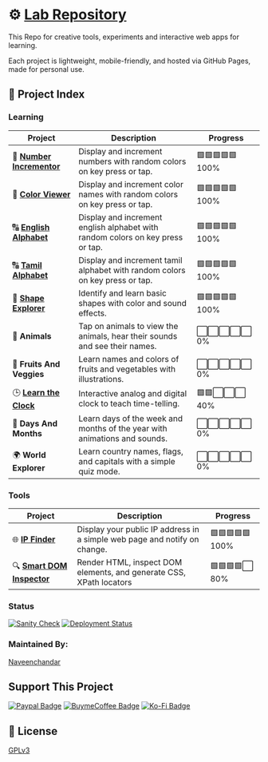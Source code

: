 
<h1>⚙️ <a href="https://github.com/navchandar/lab" target="_blank">Lab Repository</a></h1>

This Repo for creative tools, experiments and interactive web apps for learning. 

Each project is lightweight, mobile-friendly, and hosted via GitHub Pages, made for personal use.

## 🚀 Project Index

### Learning

| Project | Description | Progress |
|--------|-------------|----------|
| 🔢 <a href="https://navchandar.github.io/lab/number/" target="_blank">**Number Incrementor**</a> | Display and increment numbers with random colors on key press or tap. | 🟩🟩🟩🟩🟩 100% |
| 🌈 <a href="https://navchandar.github.io/lab/color/" target="_blank">**Color Viewer**</a> | Display and increment color names with random colors on key press or tap. | 🟩🟩🟩🟩🟩 100% |
| 🔠 <a href="https://navchandar.github.io/lab/alphabet/" target="_blank">**English Alphabet**</a> | Display and increment english alphabet with random colors on key press or tap. | 🟩🟩🟩🟩🟩 100% |
| 🔠 <a href="https://navchandar.github.io/lab/alphabet/?lang=tamil" target="_blank">**Tamil Alphabet**</a> | Display and increment tamil alphabet with random colors on key press or tap. | 🟩🟩🟩🟩🟩 100% |
| 🔼 <a href="https://navchandar.github.io/lab/shapes/" target="_blank">**Shape Explorer**</a> | Identify and learn basic shapes with color and sound effects. | 🟩🟩🟩🟩🟩 100% |
| 🐾 **Animals** | Tap on animals to view the animals, hear their sounds and see their names. | ⬜⬜⬜⬜⬜ 0% |
| 🍎 **Fruits And Veggies** | Learn names and colors of fruits and vegetables with illustrations. | ⬜⬜⬜⬜⬜ 0% |
| 🕒 <a href="https://navchandar.github.io/lab/clock/" target="_blank">**Learn the Clock**</a> | Interactive analog and digital clock to teach time-telling. | 🟩🟩⬜⬜⬜ 40% |
| 📅 **Days And Months** | Learn days of the week and months of the year with animations and sounds. | ⬜⬜⬜⬜⬜ 0% |
| 🌍 **World Explorer** | Learn country names, flags, and capitals with a simple quiz mode. | ⬜⬜⬜⬜⬜ 0% |

### Tools

| Project | Description | Progress |
|--------|-------------|----------|
| 🌐 <a href="https://navchandar.github.io/lab/ip/" target="_blank">**IP Finder**</a> | Display your public IP address in a simple web page and notify on change. | 🟩🟩🟩🟩🟩 100% |
| 🔍 <a href="https://navchandar.github.io/lab/smart-dom-inspector/" target="_blank">**Smart DOM Inspector**</a> | Render HTML, inspect DOM elements, and generate CSS, XPath locators | 🟩🟩🟩🟩⬜ 80% |


### Status 

[![Sanity Check](https://github.com/navchandar/lab/actions/workflows/validate.yml/badge.svg)](https://github.com/navchandar/lab/actions/workflows/validate.yml)
[![Deployment Status](https://github.com/navchandar/lab/actions/workflows/pages/pages-build-deployment/badge.svg)](https://github.com/navchandar/lab/actions/workflows/pages/pages-build-deployment)


### Maintained By:
<a style="display:inline-block;" href="https://navchandar.github.io/">Naveenchandar</a>


## Support This Project

[![Paypal Badge](https://img.shields.io/badge/-Paypal-0070ba?style=for-the-badge&logo=data%3Aimage%2Fjpeg%3Bbase64%2C%2F9j%2F4AAQSkZJRgABAQAAAQABAAD%2F2wBDAAIBAQIBAQICAgICAgICAwUDAwMDAwYEBAMFBwYHBwcGBwcICQsJCAgKCAcHCg0KCgsMDAwMBwkODw0MDgsMDAz%2F2wBDAQICAgMDAwYDAwYMCAcIDAwMDAwMDAwMDAwMDAwMDAwMDAwMDAwMDAwMDAwMDAwMDAwMDAwMDAwMDAwMDAwMDAz%2FwgARCAAwADADAREAAhEBAxEB%2F8QAHQAAAgIBBQAAAAAAAAAAAAAABwgGCQIAAwQFCv%2FEABwBAAEEAwEAAAAAAAAAAAAAAAYCAwcIAAEFBP%2FaAAwDAQACEAMQAAAAdZSiYpqCdXycvSppyvSMUbKuLEBqPeeyxsX4su2oRUX2QQweZr0j8qBdJUyhfS8vqPk%2FEV3tVbWaafq4naOlKlyuxybCnaAD9sq5XBxxSVysGLjOdMLWa4WvNYLKIfSoU5sq7yAEYZOOCWb7LwozP%2F%2FEAD0QAAAFAwMBBAQJDQAAAAAAAAECAwQFBgcIABESCSExUbUKd5bTExQXIiM4cYGyMjM3QUJHV2GCg5Oh0f%2FaAAgBAQABPwDA%2FBOyVX4SWdlpaztqZKVlKHhHTx68pJg4cO11GCBzqqHMkJjnMYRMYwiOpvA%2FHWnYpZ49srZts2aJmUWWNRkcBCFKG5hH6HuAA30NqsOAP2W%2FsH7IR%2FuNQdjsQaheC1aW3sO4WN3FJSEf7jTXp94%2BuEiGJZGzqhD9oGCjY7tAf7Os7MFLJ0dhFeSWibNWqi5SLoabeNHbOk2CLhmsmwXOmomoVIDEOUxQMBiiA66eX1ArGer%2BA8tQ11vLjrUB0%2Fat%2BKujs3z8SNkxIqKahimHifYQ7e42lq4lEC8jzEmUviLs%2FwD3Ta6Mk0U5pT0omYP2ivVCj%2BLXo4eXVUVjcyq6Cm6gfTER8QTeMwevTKmanKYxRKnyEfyuW466gwGHAC%2BX0n7v5%2Fy1xrp5ciYBWOKHYBbfQHlzfXpM9x14K0Nu4NAwcJp0%2BFwX%2BSZUBLqpltkiE8e3RC8zCBS8x8ADfXSKoCoLP3IYVYJVmK8m7aJtC8vzqQn3NyAB%2FwBDrqF%2FUAvoXwt9PeWrjrp8Bw6fdkDeNvYDy5vr0mWuzvr80NT3MTN2EWq7%2FqUMBR%2FBrFzGSlbuW6WlqgZKulwcCinxUMQOIfZq32CNKtDg8h6QcvBKOxVNlVQ3%2B4dtYOYMzU5WEZUEwzJHQ0SsksVuqUyainEdwKBdg27tdQr5mAV9fV9P%2BWuddPMAPgFY3l%2FD%2BB8uQ11P%2Bjlc7N%2FIY9VRFQQDWNSQM3bJuhUE5CchEAHYNU3jdIYsMho2SdM3r9qqZRRRrv8ABmEw7bBv9msE6EYw2MdLqHj2qbtymdZUTIFBQxvhTB2jtv3AGg7zcdvm9gB%2BouuoaQwYB3z9X0%2F5c41g5nRY%2BlMG7NRMteW1cXLRVEQjV4ydVbHoOGixGCJTpqEOqBiHIYBKJTAGidQ%2BwJQMX5cbPe2kb77U3d%2FDmpZo0k%2BuDYV2%2BOO5llawj%2BRjfcvqDz0x0gYdFmxvVZtq1alEqSZKyjgAgf5tE6h1gOH6c7P%2B2cb77Wc2dllKtwfvHExd5LVyspK0PNs2bJnVrBZw7WUYLkTTTTKqJjnMbYoFKA6%2F%2F8QAJREAAQMDAgYDAAAAAAAAAAAAAQACAwQFEQYhBxASEyIxQVFS%2F9oACAECAQE%2FAPTyVEySeQRsCFhuDvcZTrFVN9xqSLtPDZRhNGHloRHytDUzJ7k1jgjBGwbgLs0rh5ALiJZqQQNqIAnHJ8VnA6VwspuueSX84VwLx8ppL1WWyOS2TOn9Y2VQOlxaz7K9vXC2EMppXfrCgoWTjL06O307vMgFa21tSw0rqGl3JUjhISftAjGXLSesKOgpe28bqxXZtZRiePYFa9uM0t3lLX%2BITnuduTyzhqcD1BoCptWXWKM08cmGKoqHzydx5yTz%2F8QAJREAAQMCBgIDAQAAAAAAAAAAAQACAwQRBQYSISJRBzEQFUET%2F9oACAEDAQE%2FAG%2BrIyCPmUa%2BDtMxCDtMlAFmFWYNym%2Fqx%2BoMVEXD2mTTu9FXqO1lzEJGnROVZhGoot2t0s4TD%2BTG9qhYAdSufZNlmjNx%2B3pqWgfyaTdUz7Qt%2FTYIbut2s3uvI1vSztnWuwiqFPRuspM2ZoxFuhriWnoLxp41r6itbiNe06RvuomiOPirtJ4hYzgdTUPL2ryPSzfdSQyb2svFGERQZchbJGNe97hMY1gs0W%2BOWi9lyMe6rcg4LUzCpliu8%2ByqSmjp4RFELAfP%2F9k%3D&logoColor=white&link=https://paypal.me/navchandar//)](https://paypal.me/navchandar/) 
[![BuymeCoffee Badge](https://img.shields.io/badge/-Buy%20a%20Coffee-ff813f?style=for-the-badge&logo=data%3Aimage%2Fpng%3Bbase64%2CiVBORw0KGgoAAAANSUhEUgAAADAAAAAwCAIAAADYYG7QAAAAAXNSR0IArs4c6QAAAARnQU1BAACxjwv8YQUAAAAJcEhZcwAAEnQAABJ0Ad5mH3gAAAP5SURBVFhH7ZdrTFNnGMfftvSUXmTcBtNCWy6mXBRoAZWL1GAgIRnSiGOZkmF0W3YpJEYXtIm3qPEWP%2BgHRRogQLgmEmPiEpOZGBSX%2BAUZLES3%2Bc0PRiMJX5a5ubPnlCMxT9tznrcDYxae%2FD6c0vP%2Bn185p%2B95ysTjnveKFSE1VoTU%2BF8Ina3NIjL4ST5aqwq30K3PCxzpViLVztVouSrcQk1FaSK59Hr93b0ulKAMn9Bs6wboIXcjVGlJcYt7DQpRhiRUk5UAVGfEGwTw4a7sZPNCQkNOMkoOhSQUo9OWlZXV%2FIdqbm622WwNeakoORSqUFdXl3wZoq3GxsalFBIEvdEYC5gAkxEwA2bTIpa3juGthXOAhVWAwSAsmdD%2B8rRUi%2FChWV%2FsENz5zJXHioBcVpjLCnJYgZOtfwO8LARypXfhHDjZ7WDF6UyjYVszEyAHJYdCEgJ2FaRAonh6o%2Fg74yPAnhxhULd3F6LMsFCFTlQ7rHEG6fhRSEsFppl4kf3wtST09EDZ24GRoApNf1cCoT996RJvWXBXBX6UhL4qZ5vSLSgwElShv45WgVCP1yneiMddFbgmCXmyNLtdH6HASFCFAGeyqb0yXey14a4KjEhCKas0Z2oyUVokOIRgn5W2Wq77OsCen5JuoOufUR%2F7JKHLH6%2B1J1kSLUZTrAEO7FaBSrKwOkGAsiaY7fGxKDYsJKHxPUXwKdva2k5EWy6Xy5OdgmLDQhKaO1QBQqOjo%2FJTgL%2Fchet9G60oNizUe2ibM8nr9crxnDUzMwOfZ%2BIL0mBEFfJX2bIz7HIHzhoaGgKheX8lygwLVWhoR64UOj8vN%2BEpv9%2BfnRqPAiNBFZoJ7tQTExNyE56qr6%2F35i%2FDxijE6Do6OuQmPJVhSzvssaO0SHAIua0f%2BHw%2BuQm55ubmpG9oUx5KiwSHUEtRqmdzpdyHXOPj4yA021qK0iLBIQS%2FyCC6s7MTNqTh4eGBgYG%2Bvr6enh6YbuGPcDUDgUB3d3dvb29%2Ff%2F%2Fg4ODIyMjY2FhdXd0GexKKUoBDCAYaEEKl1Wr0MRqDQWuM1QmCVqfTwHCIao%2BbekcDHELAy4MV%2FdtzwOzPB9q%2FH7N%2Ffgt5mgZ5%2FSt7dZ%2F9cYElGnWwy79oL0c5CvAJAb%2F4SqU9V3VMC45m5bZVaLkq3EKvj1V1NRDGtOBoxnWxFuAWAr6vIIxpwdHsXC11LlskGqF6Z5L6mBZgz06yGzvXobWqRCMEX5xXR6rESS2WWGRS%2Bvdc%2FTSqcPSaAgj9%2FG2JeE%2FAHovckYT2bXmHQudrM6eumKZusvBcYlPtrDLzXQmlxRmk%2FY5QaCGFaNY8%2FKaYCFpIIRqhZWVFSI0VIWWOe%2F4FR6A6eCoawHAAAAAASUVORK5CYII%3D&logoColor=white&link=https://www.buymeacoffee.com/navchandar//)](https://www.buymeacoffee.com/navchandar/) 
[![Ko-Fi Badge](https://img.shields.io/badge/-Buy%20a%20KoFi-ff5f5f?style=for-the-badge&logo=data%3Aimage%2Fpng%3Bbase64%2CiVBORw0KGgoAAAANSUhEUgAAADAAAAAwCAIAAADYYG7QAAAAAXNSR0IArs4c6QAAAARnQU1BAACxjwv8YQUAAAAJcEhZcwAAEnQAABJ0Ad5mH3gAAAOiSURBVFhH7ZbLTxRBEMb963gkJIRleS4JyyJnDnqFKA%2BREOXAgcAJhAMEL77xoBdEjSQY8II3wchrgQUUdmZnusqvpofZzfDoBdF4mM2XSae3u%2BrXVdU1c4NLSv4rRUAmRUAmRUAmRUAmRUAmRUAmRUAmRUAmGYBo9jVlLfp1REfHfyjOZGjxM93v59JSMa6fp2QC2ssQMTkuuerqyjmQchTr38ICJZrE%2FllMBiB3M02KtEVflp0f2LmLJrUcV2PIwRBsy5bx2ndqTIR8aRmA1JYPpGDXdhxFsJdTFAzYsl1XhSftHNZrGkFc%2BUrLX2g7LSiYPM7K4NMCl5eH3EEmoO0dDQQf8Ef7BzwzQ733qKuLp6Zodw8EqDB%2B8pR6eqi7myYmaGs7h2joOGHLwSE3NIi1eJwnJ1l5GbRzwtTdU%2BhLqzggnNh16fAnd3aqqipqaBBVx%2BjWbZqb47t3KBaj%2BnqZxKC9nTY2XThGbLAXuxL57NDMY0FBkIjow8dgPlBxQFnLgplXs1RdrVpvcipFLS2EZ1OTcCQSMsYM1NaGNfxoAuuxC1R5ICQIVdzcLJcOBQCg9Y1CX1rFAVkWskAjI1RXCxpOJhUE00kPApJx0hcQe3sdrEeEcMUCIH2nYjG1uS0Fjr929wJHgS4RIRobo5oaam3V7uWsAYeewSCVUnV1PDCA0g6n7NojxEtLUiU6JJojJDhD%2FAD95u0ZKfN0TTWEK2PnbAxGR1G2ChVTGJ6ABsHDVerry7cibCm4ZTRxXbfMu%2FbSWrIWP3ioauJ%2BkAImTVNbSx0dlMlIg9BMf6sPedbBhB7IjkNDQ1wTVwFTczODBplCHzo89LrlCY33hHshgJ3jrBwJ49U1bmwM%2BdIyAZ10atiVCHlxkh4zOqpA4DEhg6gb7u%2Fn4ywuF3q3rNTSWLAAkQZjXlzkpqu%2By%2FJAiJD%2FApHTSz2Nj0v9trSAjAcHJX5K5Wm8Lf5gd492dunHOs2%2Fp55en%2BMsGqjYGgp85Jlw1ulpac3DwxI2ZPOEBuh6sezN7EvrQresrMxbPocGMgDRt1W5n8GtKYgTnlK8y8soW0mirvrC2GAXFmxucUWFbxAcZWWB8TNlAGLkBT%2FLCoBCQpyEww7Pi3T9PnsudkwcgUxAFRX0bl7sotPDsf7gKhQcn573ZuQkKytS77Bzfo5CMgFBCPj0NKfTwcdoUcKn5ouXPs1lVATQv1UEZFIEZFIEZFIEZFIEdLFKSn4Dz0s70NgRCBAAAAAASUVORK5CYII%3D&logoColor=1fb3ef&link=https://ko-fi.com/navchandar//)](https://ko-fi.com/navchandar/) 



## 📑 License
[GPLv3](https://github.com/navchandar/lab/blob/main/LICENSE)


